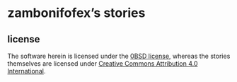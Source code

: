 zambonifofex’s stories
===

license
---

The software herein is licensed under the [0BSD license][0BSD], whereas the stories themselves are licensed under [Creative Commons Attribution 4.0 International][CC BY 4.0].

<!-- -- -- -- -- -- -->

[0BSD]: license.md "the copy of the 0BSD license applied to the software"
[CC BY 4.0]: https://creativecommons.org/licenses/by/4.0 "the CC BY 4.0 license in its website"
